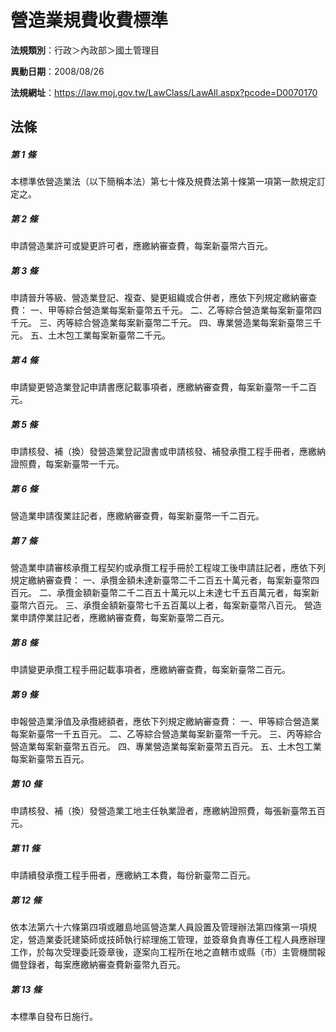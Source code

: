 # 營造業規費收費標準

**法規類別**：行政＞內政部＞國土管理目

**異動日期**：2008/08/26  

**法規網址**：https://law.moj.gov.tw/LawClass/LawAll.aspx?pcode=D0070170





## 法條
##### 第 1 條
本標準依營造業法（以下簡稱本法）第七十條及規費法第十條第一項第一款規定訂定之。

##### 第 2 條
申請營造業許可或變更許可者，應繳納審查費，每案新臺幣六百元。

##### 第 3 條
申請晉升等級、營造業登記、複查、變更組織或合併者，應依下列規定繳納審查費：
一、甲等綜合營造業每案新臺幣五千元。
二、乙等綜合營造業每案新臺幣四千元。
三、丙等綜合營造業每案新臺幣二千元。
四、專業營造業每案新臺幣三千元。
五、土木包工業每案新臺幣二千元。

##### 第 4 條
申請變更營造業登記申請書應記載事項者，應繳納審查費，每案新臺幣一千二百元。

##### 第 5 條
申請核發、補（換）發營造業登記證書或申請核發、補發承攬工程手冊者，應繳納證照費，每案新臺幣一千元。

##### 第 6 條
營造業申請復業註記者，應繳納審查費，每案新臺幣一千二百元。

##### 第 7 條
營造業申請審核承攬工程契約或承攬工程手冊於工程竣工後申請註記者，應依下列規定繳納審查費：
一、承攬金額未達新臺幣二千二百五十萬元者，每案新臺幣四百元。
二、承攬金額新臺幣二千二百五十萬元以上未達七千五百萬元者，每案新臺幣六百元。
三、承攬金額新臺幣七千五百萬以上者，每案新臺幣八百元。
營造業申請停業註記者，應繳納審查費，每案新臺幣二百元。

##### 第 8 條
申請變更承攬工程手冊記載事項者，應繳納審查費，每案新臺幣二百元。

##### 第 9 條
申報營造業淨值及承攬總額者，應依下列規定繳納審查費：
一、甲等綜合營造業每案新臺幣一千五百元。
二、乙等綜合營造業每案新臺幣一千元。
三、丙等綜合營造業每案新臺幣五百元。
四、專業營造業每案新臺幣五百元。
五、土木包工業每案新臺幣五百元。

##### 第 10 條
申請核發、補（換）發營造業工地主任執業證者，應繳納證照費，每張新臺幣五百元。

##### 第 11 條
申請續發承攬工程手冊者，應繳納工本費，每份新臺幣二百元。

##### 第 12 條
依本法第六十六條第四項或離島地區營造業人員設置及管理辦法第四條第一項規定，營造業委託建築師或技師執行綜理施工管理，並簽章負責專任工程人員應辦理工作，於每次受理委託簽章後，逐案向工程所在地之直轄市或縣（市）主管機關報備登錄者，每案應繳納審查費新臺幣九百元。

##### 第 13 條
本標準自發布日施行。


